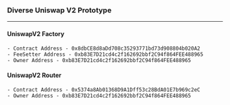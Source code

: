 ### Diverse Uniswap V2 Prototype
---



#### UniswapV2 Factory
	- Contract Address - 0x8dbCE8d8aDd708c35293771bd73d908804b020A2
	- FeeSetter Address - 0xb83E7D21cd4c2f162692bbf2C94f864FEE488965
	- Owner Address - 0xb83E7D21cd4c2f162692bbf2C94f864FEE488965 

#### UniswapV2 Router
	- Contract Address - 0x5374a8Ab01368D9A1Dff53c28BdA01E7b969c2eC
	- Owner Address - 0xb83E7D21cd4c2f162692bbf2C94f864FEE488965 	
